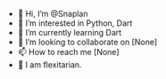 - 👋 Hi, I’m @Snaplan
- 👀 I’m interested in Python, Dart
- 🌱 I’m currently learning Dart
- 💞️ I’m looking to collaborate on [None]
- 📫 How to reach me [None]
- 🍕 I am flexitarian.

<!---
Snaplan/Snaplan is a ✨ special ✨ repository because its `README.md` (this file) appears on your GitHub profile.
You can click the Preview link to take a look at your changes.
--->
